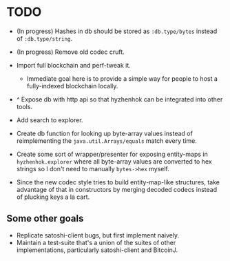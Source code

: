 # TODO

- (In progress) Hashes in db should be stored as `:db.type/bytes` instead of `:db.type/string`.
- (In progress) Remove old codec cruft.

- Import full blockchain and perf-tweak it.
  - Immediate goal here is to provide a simple way for people to host a fully-indexed blockchain locally.
- ^ Expose db with http api so that hyzhenhok can be integrated into other tools.
- Add search to explorer.
- Create db function for looking up byte-array values instead of reimplementing the `java.util.Arrays/equals` match every time.
- Create some sort of wrapper/presenter for exposing entity-maps in `hyzhenhok.explorer` where all byte-array values are converted to hex strings so I don't need to manually `bytes->hex` myself.
- Since the new codec style tries to build entity-map-like structures, take advantage of that in constructors by merging decoded codecs instead of plucking keys a la cart.

## Some other goals

- Replicate satoshi-client bugs, but first implement naively.
- Maintain a test-suite that's a union of the suites of other implementations, particularly satoshi-client and BitcoinJ.
